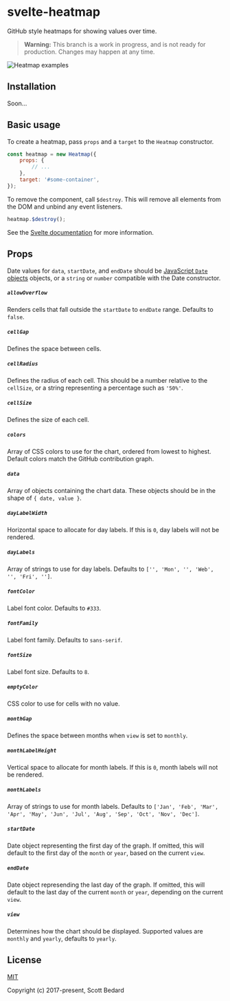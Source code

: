 # svelte-heatmap

GitHub style heatmaps for showing values over time.

> **Warning:** This branch is a work in progress, and is not ready for production. Changes may happen at any time.

![Heatmap examples](https://user-images.githubusercontent.com/7980426/75945245-4b82f880-5e5f-11ea-9ae4-42eeae301c69.png)

## Installation

Soon...

## Basic usage

To create a heatmap, pass `props` and a `target` to the `Heatmap` constructor.

```js
const heatmap = new Heatmap({
    props: {
        // ...
    },
    target: '#some-container',
});
```

To remove the component, call `$destroy`. This will remove all elements from the DOM and unbind any event listeners.

```js
heatmap.$destroy();
```

See the [Svelte documentation](https://svelte.dev/docs#Client-side_component_API) for more information. 

## Props

Date values for `data`, `startDate`, and `endDate` should be [JavaScript `Date` objects](https://developer.mozilla.org/en-US/docs/Web/JavaScript/Reference/Global_Objects/Date) objects, or a `string` or `number` compatible with the Date constructor.

##### `allowOverflow`

Renders cells that fall outside the `startDate` to `endDate` range. Defaults to `false`.

##### `cellGap`

Defines the space between cells.

##### `cellRadius`

Defines the radius of each cell. This should be a number relative to the `cellSize`, or a string representing a percentage such as `'50%'`.

##### `cellSize`

Defines the size of each cell.

##### `colors`

Array of CSS colors to use for the chart, ordered from lowest to highest. Default colors match the GitHub contribution graph.

##### `data`

Array of objects containing the chart data. These objects should be in the shape of `{ date, value }`.

##### `dayLabelWidth`

Horizontal space to allocate for day labels. If this is `0`, day labels will not be rendered.

##### `dayLabels`

Array of strings to use for day labels. Defaults to `['', 'Mon', '', 'Web', '', 'Fri', '']`.

##### `fontColor`

Label font color. Defaults to `#333`.

##### `fontFamily`

Label font family. Defaults to `sans-serif`.

##### `fontSize`

Label font size. Defaults to `8`.

##### `emptyColor`

CSS color to use for cells with no value.

##### `monthGap`

Defines the space between months when `view` is set to `monthly`.

##### `monthLabelHeight`

Vertical space to allocate for month labels. If this is `0`, month labels will not be rendered.

##### `monthLabels`

Array of strings to use for month labels. Defaults to `['Jan', 'Feb', 'Mar', 'Apr', 'May', 'Jun', 'Jul', 'Aug', 'Sep', 'Oct', 'Nov', 'Dec']`.

##### `startDate`

Date object representing the first day of the graph. If omitted, this will default to the first day of the `month` or `year`, based on the current `view`.

##### `endDate`

Date object represending the last day of the graph. If omitted, this will default to the last day of the current `month` or `year`, depending on the current `view`.

##### `view`

Determines how the chart should be displayed. Supported values are `monthly` and `yearly`, defaults to `yearly`.

## License

[MIT](https://github.com/scottbedard/svelte-heatmap/blob/master/LICENSE)

Copyright (c) 2017-present, Scott Bedard
